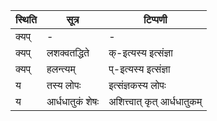 | स्थिति | सूत्र | टिप्पणी |
| ----- | ------- | ------ |
| क्यप् | - | - |
| क्यप् | लशक्वतद्धिते | क्-इत्यस्य इत्संज्ञा |
| क्यप् | हलन्त्यम् | प्-इत्यस्य इत्संज्ञा |
| य | तस्य लोपः | इत्संज्ञकस्य लोपः |
| य | आर्धधातुकं शेषः | अशित्त्वात् कृत् आर्धधातुकम् |
